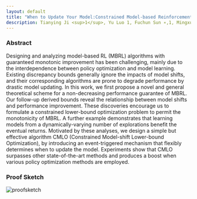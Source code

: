 ```yaml
---
layout: default
title: "When to Update Your Model:Constrained Model-based Reinforcement Learning"
description: Tianying Ji <sup>1</sup>, Yu Luo 1, Fuchun Sun ∗,1, Mingxuan Jing 2, Fengxiang He 3, Wenbing Huang4,5
---
```



### Abstract

Designing and analyzing model-based RL (MBRL) algorithms with guaranteed monotonic improvement has been challenging, mainly due to the interdependence between policy optimization and model learning. Existing discrepancy bounds generally ignore the impacts of model shifts, and their corresponding algorithms are prone to degrade performance by drastic model updating. In this work, we first propose a novel and general theoretical scheme for a non-decreasing performance guarantee of MBRL. Our follow-up derived bounds reveal the relationship between model shifts and performance improvement. These discoveries encourage us to formulate a constrained lower-bound optimization problem to permit the monotonicity of MBRL. A further example demonstrates that learning models from a dynamically-varying number of explorations benefit the eventual returns. Motivated by these analyses, we design a simple but effective algorithm CMLO (Constrained Model-shift Lower-bound Optimization), by introducing an event-triggered mechanism that flexibly determines when to update the model. Experiments show that CMLO surpasses other state-of-the-art methods and produces a boost when various policy optimization methods are employed.


### Proof Sketch

![proofsketch](assets/images/proofsketch.png)





